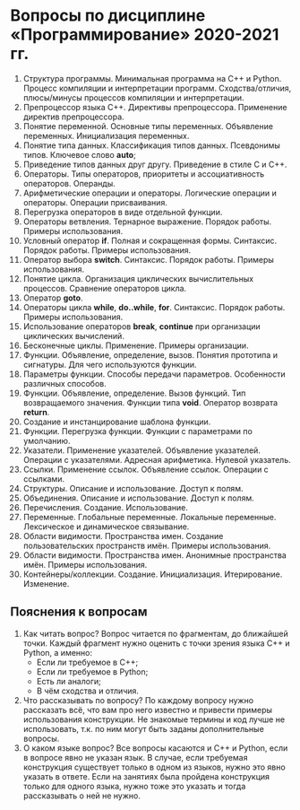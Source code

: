 # Вопросы по дисциплине «Программирование» 2020-2021 гг.

1. Структура программы. Минимальная программа на С++ и Python. Процесс компиляции и интерпретации программ. Сходства/отличия, плюсы/минусы процессов компиляции и интерпретации.
2. Препроцессор языка С++. Директивы препроцессора. Применение директив препроцессора.
3. Понятие переменной. Основные типы переменных. Объявление переменных. Инициализация переменных.
4. Понятие типа данных. Классификация типов данных. Псевдонимы типов. Ключевое слово **auto**;
5. Приведение типов данных друг другу. Приведение в стиле С и С++.
6. Операторы. Типы операторов, приоритеты и ассоциативность операторов. Операнды.
7. Арифметические операции и операторы. Логические операции и операторы. Операции присваивания.
8. Перегрузка операторов в виде отдельной функции.
9. Операторы ветвления. Тернарное выражение. Порядок работы. Примеры использования.
10. Условный оператор **if**. Полная и сокращенная формы. Синтаксис. Порядок работы. Примеры использования.
11. Оператор выбора **switch**. Синтаксис. Порядок работы. Примеры использования.
12. Понятие цикла. Организация циклических вычислительных процессов. Сравнение операторов цикла.
13. Оператор **goto**.
14. Операторы цикла **while**, **do..while**, **for**. Синтаксис. Порядок работы. Примеры использования.
15. Использование операторов **break**, **continue** при организации циклических вычислений.
16. Бесконечные циклы. Применение. Примеры организации.
17. Функции. Объявление, определение, вызов. Понятия прототипа и сигнатуры. Для чего используются функции.
18. Параметры функции. Способы передачи параметров. Особенности различных способов.
19. Функции. Объявление, определение. Вызов функций. Тип возвращаемого значения. Функции типа **void**. Оператор возврата **return**.
20. Создание и инстанцирование шаблона функции.
21. Функции. Перегрузка функции. Функции с параметрами по умолчанию.
22. Указатели. Применение указателей. Объявление указателей. Операции с указателями. Адресная арифметика. Нулевой указатель.
23. Ссылки. Применение ссылок. Объявление ссылок. Операции с ссылками.
24. Структуры. Описание и использование. Доступ к полям.
25. Объединения. Описание и использование. Доступ к полям.
26. Перечисления. Создание. Использование.
27. Переменные. Глобальные переменные. Локальные переменные. Лексическое и динамическое связывание.
28. Области видимости. Пространства имен. Создание пользовательских пространств имён. Примеры использования.
29. Области видимости. Пространства имен. Анонимные пространства имён. Примеры использования.
30. Контейнеры/коллекции. Создание. Инициализация. Итерирование. Изменение.



## Пояснения к вопросам

1. Как читать вопрос? Вопрос читается по фрагментам, до ближайшей точки. Каждый фрагмент нужно оценить с точки зрения языка C++ и Python, а именно:
   - Если ли требуемое в C++;
   - Если ли требуемое в Python;
   - Есть ли аналоги;
   - В чём сходства и отличия.
2. Что рассказывать по вопросу? По каждому вопросу нужно рассказать всё, что вам про него известно и привести примеры использования конструкции. Не знакомые термины и код лучше не использовать, т.к. по ним могут быть заданы дополнительные вопросы.
3. О каком языке вопрос? Все вопросы касаются и C++ и Python, если в вопросе явно не указан язык. В случае, если требуемая конструкция существует только в одном из языков, нужно это явно указать в ответе. Если на занятиях была пройдена конструкция только для одного языка, нужно тоже это указать и тогда рассказывать о ней не нужно.